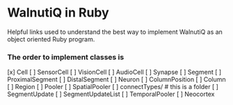 # WalnutiQ in Ruby

Helpful links used to understand the best way to implement
WalnutiQ as an object oriented Ruby program.

### The order to implement classes is
[x] Cell
[ ] SensorCell
[ ] VisionCell
[ ] AudioCell
[ ] Synapse
[ ] Segment
[ ] ProximalSegment
[ ] DistalSegment
[ ] Neuron
[ ] ColumnPosition
[ ] Column
[ ] Region
[ ] Pooler
[ ] SpatialPooler
[ ] connectTypes/ # this is a folder
[ ] SegmentUpdate
[ ] SegmentUpdateList
[ ] TemporalPooler
[ ] Neocortex